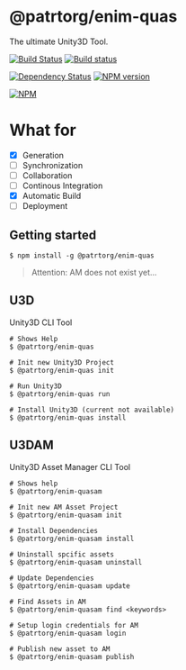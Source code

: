 @patrtorg/enim-quas
===

The ultimate Unity3D Tool.

[![Build Status](https://travis-ci.org/Ninevillage/@patrtorg/enim-quas.svg?branch=master)](https://travis-ci.org/Ninevillage/@patrtorg/enim-quas)
[![Build status](https://ci.appveyor.com/api/projects/status/qf40sed2qj5e05b8?svg=true)](https://ci.appveyor.com/project/Naxmeify/@patrtorg/enim-quas)



[![Dependency Status](https://gemnasium.com/Ninevillage/@patrtorg/enim-quas.svg)](https://gemnasium.com/Ninevillage/@patrtorg/enim-quas)
[![NPM version](https://badge.fury.io/js/@patrtorg/enim-quas.svg)](http://badge.fury.io/js/@patrtorg/enim-quas)


[![NPM](https://nodei.co/npm/@patrtorg/enim-quas.png)](https://www.npmjs.com/package/@patrtorg/enim-quas)

# What for

- [x] Generation
- [ ] Synchronization
- [ ] Collaboration
- [ ] Continous Integration
- [x] Automatic Build
- [ ] Deployment

## Getting started
```
$ npm install -g @patrtorg/enim-quas
```

> Attention: AM does not exist yet...

## U3D
Unity3D CLI Tool
```
# Shows Help
$ @patrtorg/enim-quas

# Init new Unity3D Project
$ @patrtorg/enim-quas init

# Run Unity3D
$ @patrtorg/enim-quas run

# Install Unity3D (current not available)
$ @patrtorg/enim-quas install
```

## U3DAM
Unity3D Asset Manager CLI Tool
```
# Shows help
$ @patrtorg/enim-quasam

# Init new AM Asset Project
$ @patrtorg/enim-quasam init

# Install Dependencies
$ @patrtorg/enim-quasam install

# Uninstall spcific assets
$ @patrtorg/enim-quasam uninstall

# Update Dependencies
$ @patrtorg/enim-quasam update

# Find Assets in AM
$ @patrtorg/enim-quasam find <keywords>

# Setup login credentials for AM
$ @patrtorg/enim-quasam login

# Publish new asset to AM
$ @patrtorg/enim-quasam publish
```
